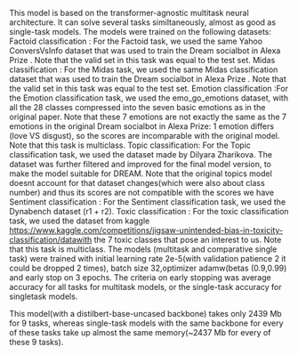 This model is based on the transformer-agnostic multitask neural architecture. 
It can solve several tasks similtaneously, almost as good as single-task models.
The models were trained on the following datasets:
Factoid classification : For the Factoid task, we used the same Yahoo ConversVsInfo dataset that was used to train the Dream socialbot in Alexa Prize . Note that the valid set in this task was equal to the test set. 
Midas classification : For the Midas task, we used the same Midas classification dataset that was used to train the Dream socialbot in Alexa Prize . Note that the valid set in this task was equal to the test set. 
Emotion classification :For the Emotion classification task, we used the emo_go_emotions dataset, with all the 28 classes compressed into the seven basic emotions as in the original paper. Note that these 7 emotions are not exactly the same as the 7 emotions in the original Dream socialbot in Alexa Prize: 1 emotion differs (love VS disgust), so the scores are incomparable with the original model. Note that this task is multiclass. 
Topic classification: For the Topic classification task, we used the dataset made by Dilyara Zharikova. The dataset was further filtered and improved for the final model version, to make the model suitable for DREAM.
Note that the original topics model doesnt account for that dataset changes(which were also about class number) and thus its scores are not compatible with the scores we have
Sentiment classification : For the Sentiment classification task, we used the Dynabench dataset (r1 + r2). 
Toxic classification : For the toxic classification task, we used the dataset from kaggle https://www.kaggle.com/competitions/jigsaw-unintended-bias-in-toxicity-classification/datawith the 7 toxic classes that pose an interest to us. Note that this task is multiclass.
The models (multitask and comparative single task) were trained with initial learning rate 2e-5(with validation patience 2 it could be dropped 2 times), batch size 32,optimizer adamw(betas (0.9,0.99) and early stop on 3 epochs. The criteria on early stopping was average accuracy for all tasks for multitask models, or the single-task accuracy for singletask models. 

This model(with a distilbert-base-uncased backbone) takes only 2439 Mb for 9 tasks, whereas single-task models with the same backbone for every of these tasks take up almost the same memory(~2437 Mb for every of these 9 tasks).
